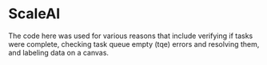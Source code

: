 # ScaleAI
The code here was used for various reasons that include verifying if tasks were complete, checking task queue empty (tqe) errors and resolving them, and labeling data on a canvas.
